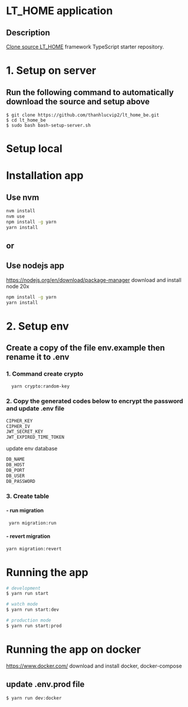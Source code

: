 # LT_HOME application

## Description

[Clone source LT_HOME](https://github.com/thanhlucvip2/lt_home_be.git) framework TypeScript starter repository.

# 1. Setup on server

## Run the following command to automatically download the source and setup above

```console
$ git clone https://github.com/thanhlucvip2/lt_home_be.git
$ cd lt_home_be
$ sudo bash bash-setup-server.sh
```

# Setup local

# Installation app

## Use nvm

```bash
nvm install
nvm use
npm install -g yarn
yarn install
```

## or

## Use nodejs app

https://nodejs.org/en/download/package-manager
download and install node 20x

```bash
npm install -g yarn
yarn install
```

# 2. Setup env

## Create a copy of the file env.example then rename it to .env

### 1. Command create crypto

```bash
  yarn crypto:random-key
```

### 2. Copy the generated codes below to encrypt the password and update .env file</b>

```bash
CIPHER_KEY
CIPHER_IV
JWT_SECRET_KEY
JWT_EXPIRED_TIME_TOKEN
```

update env database

```bash
DB_NAME
DB_HOST
DB_PORT
DB_USER
DB_PASSWORD
```

### 3. Create table </b>

#### - run migration

```bash
 yarn migration:run
```

#### - revert migration

```bash
yarn migration:revert
```

# Running the app

```bash
# development
$ yarn run start

# watch mode
$ yarn run start:dev

# production mode
$ yarn run start:prod
```

# Running the app on docker

https://www.docker.com/ download and install docker, docker-compose

## update .env.prod file

```bash
$ yarn run dev:docker
```
